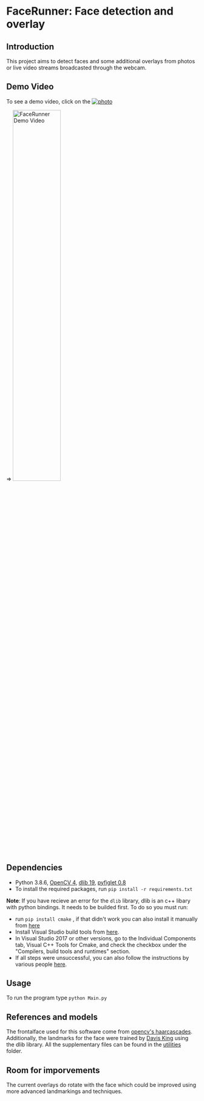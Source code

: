 # **FaceRunner**: Face detection and overlay
## Introduction

This project aims to detect faces and some additional overlays from photos or live video streams broadcasted through the webcam.

## Demo Video
To see a demo video, click on the [![photo](https://github.com/eversemile/codingcamp/blob/main/utilities/video-thumb.jpg?raw=true)](href="https://rec.unil.ch/lti/v125f70a5e739oem2u8n/)

=>
<a style="float:center" href="https://rec.unil.ch/lti/v125f70a5e739oem2u8n/" target="_blank">
  <img alt="FaceRunner Demo Video" src="https://github.com/eversemile/codingcamp/blob/main/utilities/video-thumb.jpg?raw=true" width="50%"/>
</a>

## Dependencies

* Python 3.8.6, [OpenCV 4](https://pypi.org/project/opencv-python/), [dlib 19](https://pypi.org/project/dlib/), [pyfiglet 0.8](https://pypi.org/project/pyfiglet/)
* To install the required packages, run `pip install -r requirements.txt`

**Note**: If you have recieve an error for the `dlib` library, dlib is an c++ libary with python bindings. It needs to be builded first. To do so you must run:
- run `pip install cmake` , if that didn't work you can also install it manually from [here](https://cmake.org/download/)
- Install Visual Studio build tools from [here](https://visualstudio.microsoft.com/thank-you-downloading-visual-studio/?sku=Community&rel=15#).
- In Visual Studio 2017 or other versions, go to the Individual Components tab, Visual C++ Tools for Cmake, and check the checkbox under the "Compilers, build tools and runtimes" section.
-  If all steps were unsuccessful, you can also follow the instructions by various people [here](https://stackoverflow.com/questions/41912372/dlib-installation-on-windows-10).

## Usage
To run the program type `python Main.py`

## References and models
The frontalface used for this software come from [opencv's haarcascades](https://github.com/opencv/opencv/blob/master/data/haarcascades/haarcascade_frontalface_default.xml). Additionally, the landmarks for the face were trained by [Davis King](https://github.com/davisking/dlib-models/blob/master/shape_predictor_68_face_landmarks.dat.bz2) using the dlib library. All the supplementary files can be found in the [utilities](https://github.com/eversemile/codingcamp/tree/main/utilities) folder.

## Room for imporvements
The current overlays do rotate with the face which could be improved using more advanced landmarkings and techniques.
